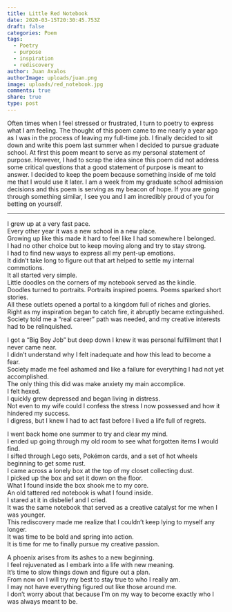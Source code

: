 ```yaml
---
title: Little Red Notebook
date: 2020-03-15T20:30:45.753Z
draft: false
categories: Poem
tags:
  - Poetry
  - purpose
  - inspiration
  - rediscovery
author: Juan Avalos
authorImage: uploads/juan.png
image: uploads/red_notebook.jpg
comments: true
share: true
type: post
---
```

Often times when I feel stressed or frustrated, I turn to poetry to express what I am feeling. The thought of this poem came to me nearly a year ago as I was in the process of leaving my full-time job. I finally decided to sit down and write this poem last summer when I decided to pursue graduate school. At first this poem meant to serve as my personal statement of purpose. However, I had to scrap the idea since this poem did not address some critical questions that a good statement of purpose is meant to answer. I decided to keep the poem because something inside of me told me that I would use it later. I am a week from my graduate school admission decisions and this poem is serving as my beacon of hope. If you are going through something similar, I see you and I am incredibly proud of you for betting on yourself. 

---

I grew up at a very fast pace.\
Every other year it was a new school in a new place.\
Growing up like this made it hard to feel like I had somewhere I belonged.\
I had no other choice but to keep moving along and try to stay strong.\
I had to find new ways to express all my pent-up emotions.\
It didn’t take long to figure out that art helped to settle my internal commotions.\
It all started very simple.\
Little doodles on the corners of my notebook served as the kindle.\
Doodles turned to portraits. Portraits inspired poems. Poems sparked short stories.\
All these outlets opened a portal to a kingdom full of riches and glories.\
Right as my inspiration began to catch fire, it abruptly became extinguished.\
Society told me a “real career” path was needed, and my creative interests had to be relinquished.

I got a “Big Boy Job” but deep down I knew it was personal fulfillment that I never came near.\
I didn’t understand why I felt inadequate and how this lead to become a fear.\
Society made me feel ashamed and like a failure for everything I had not yet accomplished.\
The only thing this did was make anxiety my main accomplice.\
I felt hexed.\
I quickly grew depressed and began living in distress.\
Not even to my wife could I confess the stress I now possessed and how it hindered my success.\
I digress, but I knew I had to act fast before I lived a life full of regrets.

I went back home one summer to try and clear my mind.\
I ended up going through my old room to see what forgotten items I would find.\
I sifted through Lego sets, Pokémon cards, and a set of hot wheels beginning to get some rust.\
I came across a lonely box at the top of my closet collecting dust.\
I picked up the box and set it down on the floor. \
What I found inside the box shook me to my core.\
An old tattered red notebook is what I found inside.\
I stared at it in disbelief and I cried.\
It was the same notebook that served as a creative catalyst for me when I was younger.\
This rediscovery made me realize that I couldn’t keep lying to myself any longer.\
It was time to be bold and spring into action.\
It is time for me to finally pursue my creative passion.

A phoenix arises from its ashes to a new beginning.\
I feel rejuvenated as I embark into a life with new meaning.\
It’s time to slow things down and figure out a plan.\
From now on I will try my best to stay true to who I really am.\
I may not have everything figured out like those around me.\
I don’t worry about that because I’m on my way to become exactly who I was always meant to be.